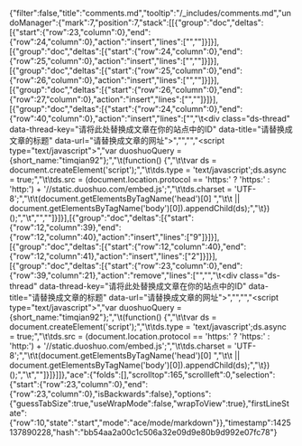 {"filter":false,"title":"comments.md","tooltip":"/_includes/comments.md","undoManager":{"mark":7,"position":7,"stack":[[{"group":"doc","deltas":[{"start":{"row":23,"column":0},"end":{"row":24,"column":0},"action":"insert","lines":["",""]}]}],[{"group":"doc","deltas":[{"start":{"row":24,"column":0},"end":{"row":25,"column":0},"action":"insert","lines":["",""]}]}],[{"group":"doc","deltas":[{"start":{"row":25,"column":0},"end":{"row":26,"column":0},"action":"insert","lines":["",""]}]}],[{"group":"doc","deltas":[{"start":{"row":26,"column":0},"end":{"row":27,"column":0},"action":"insert","lines":["",""]}]}],[{"group":"doc","deltas":[{"start":{"row":24,"column":0},"end":{"row":40,"column":0},"action":"insert","lines":["<!-- 多说评论框 start -->","\t<div class=\"ds-thread\" data-thread-key=\"请将此处替换成文章在你的站点中的ID\" data-title=\"请替换成文章的标题\" data-url=\"请替换成文章的网址\"></div>","<!-- 多说评论框 end -->","<!-- 多说公共JS代码 start (一个网页只需插入一次) -->","<script type=\"text/javascript\">","var duoshuoQuery = {short_name:\"timqian92\"};","\t(function() {","\t\tvar ds = document.createElement('script');","\t\tds.type = 'text/javascript';ds.async = true;","\t\tds.src = (document.location.protocol == 'https:' ? 'https:' : 'http:') + '//static.duoshuo.com/embed.js';","\t\tds.charset = 'UTF-8';","\t\t(document.getElementsByTagName('head')[0] ","\t\t || document.getElementsByTagName('body')[0]).appendChild(ds);","\t})();","\t</script>","<!-- 多说公共JS代码 end -->",""]}]}],[{"group":"doc","deltas":[{"start":{"row":12,"column":39},"end":{"row":12,"column":40},"action":"insert","lines":["9"]}]}],[{"group":"doc","deltas":[{"start":{"row":12,"column":40},"end":{"row":12,"column":41},"action":"insert","lines":["2"]}]}],[{"group":"doc","deltas":[{"start":{"row":23,"column":0},"end":{"row":39,"column":21},"action":"remove","lines":["","<!-- 多说评论框 start -->","\t<div class=\"ds-thread\" data-thread-key=\"请将此处替换成文章在你的站点中的ID\" data-title=\"请替换成文章的标题\" data-url=\"请替换成文章的网址\"></div>","<!-- 多说评论框 end -->","<!-- 多说公共JS代码 start (一个网页只需插入一次) -->","<script type=\"text/javascript\">","var duoshuoQuery = {short_name:\"timqian92\"};","\t(function() {","\t\tvar ds = document.createElement('script');","\t\tds.type = 'text/javascript';ds.async = true;","\t\tds.src = (document.location.protocol == 'https:' ? 'https:' : 'http:') + '//static.duoshuo.com/embed.js';","\t\tds.charset = 'UTF-8';","\t\t(document.getElementsByTagName('head')[0] ","\t\t || document.getElementsByTagName('body')[0]).appendChild(ds);","\t})();","\t</script>","<!-- 多说公共JS代码 end -->"]}]}]]},"ace":{"folds":[],"scrolltop":165,"scrollleft":0,"selection":{"start":{"row":23,"column":0},"end":{"row":23,"column":0},"isBackwards":false},"options":{"guessTabSize":true,"useWrapMode":false,"wrapToView":true},"firstLineState":{"row":10,"state":"start","mode":"ace/mode/markdown"}},"timestamp":1425137890228,"hash":"bb54aa2a00c1c506a32e09d9e80b9d992e07fc78"}